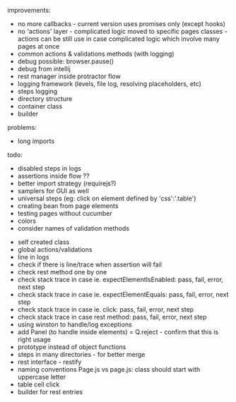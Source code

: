 improvements:
- no more callbacks - current version uses promises only (except hooks)
- no 'actions' layer - complicated logic moved to specific pages classes - actions can be still use in case complicated logic which involve many pages at once
- common actions & validations methods (with logging)
- debug possible: browser.pause()
- debug from intellij
- rest manager inside protractor flow
- logging framework (levels, file log, resolving placeholders, etc)
- steps logging
- directory structure
- container class
- builder

problems:
- long imports

todo:
- disabled steps in logs
- assertions inside flow ??
- better import strategy (requirejs?)
- samplers for GUI as well
- universal steps (eg: click on element defined by 'css':'.table')
- creating bean from page elements
- testing pages without cucumber
- colors
- consider names of validation methods

+ self created class
+ global actions/validations
+ line in logs
+ check if there is line/trace when assertion will fail
+ check rest method one by one
+ check stack trace in case ie. expectElementIsEnabled: pass, fail, error, next step
+ check stack trace in case ie. expectElementEquals: pass, fail, error, next step
+ check stack trace in case ie. click: pass, fail, error, next step
+ check stack trace in case rest method: pass, fail, error, next step
+ using winston to handle/log exceptions
+ add Panel (to handle inside elements)
= Q.reject - confirm that this is right usage
+ prototype instead of object functions
+ steps in many directories - for better merge
+ rest interface - restify
+ naming conventions Page.js vs page.js: class should start with uppercase letter
+ table cell click
+ builder for rest entries
